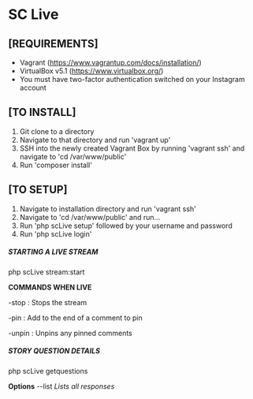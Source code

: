 
# SC Live

## [REQUIREMENTS]

- Vagrant (https://www.vagrantup.com/docs/installation/)
- VirtualBox v5.1 (https://www.virtualbox.org/)
- You must have two-factor authentication switched on your Instagram account

## [TO INSTALL]

1) Git clone to a directory
2) Navigate to that directory and run 'vagrant up'
3) SSH into the newly created Vagrant Box by running 'vagrant ssh' and navigate to 'cd /var/www/public'
4) Run 'composer install'

## [TO SETUP]

1) Navigate to installation directory and run 'vagrant ssh'
2) Navigate to 'cd /var/www/public' and run...
3) Run 'php scLive setup' followed by your username and password
4) Run 'php scLive login'

##### STARTING A LIVE STREAM
php scLive stream:start

**COMMANDS WHEN LIVE**

-stop : Stops the stream

-pin : Add to the end of a comment to pin

-unpin : Unpins any pinned comments

##### STORY QUESTION DETAILS
php scLive getquestions

**Options**
--list *Lists all responses*
